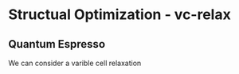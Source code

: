 # Structual Optimization - vc-relax 

## Quantum Espresso 
We can consider a varible cell relaxation 
